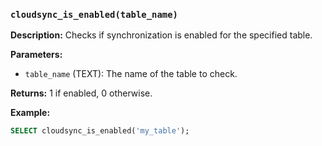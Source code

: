 ### `cloudsync_is_enabled(table_name)`

**Description:** Checks if synchronization is enabled for the specified table.

**Parameters:**

- `table_name` (TEXT): The name of the table to check.

**Returns:** 1 if enabled, 0 otherwise.

**Example:**

```sql
SELECT cloudsync_is_enabled('my_table');
```
